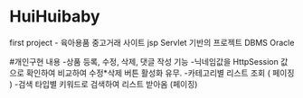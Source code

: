 # HuiHuibaby
first project - 육아용품 중고거래 사이트
jsp Servlet 기반의 프로젝트 
DBMS  Oracle

#개인구현 내용
-상품 등록, 수정, 삭제, 댓글 작성 기능
-닉네임값을 HttpSession 값으로 확인하여 비교하여 수정*삭제 버튼 활성화 유무.
-카테고리별 리스트 조회 ( 페이징 )
-검색 타입별 키워드로 검색하여 리스트 받아옴 (페이징)

